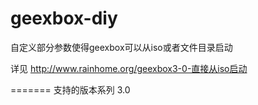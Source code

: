 geexbox-diy
===========

自定义部分参数使得geexbox可以从iso或者文件目录启动

详见
http://www.rainhome.org/geexbox3-0-直接从iso启动


=======
支持的版本系列 3.0
